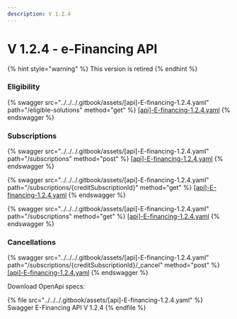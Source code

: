 ```yaml
---
description: V 1.2.4
---
```


# V 1.2.4 - e-Financing API

{% hint style="warning" %}
This version is retired
{% endhint %}

### Eligibility

{% swagger src="../../../.gitbook/assets/[api]-E-financing-1.2.4.yaml" path="/eligible-solutions" method="get" %}
[\[api\]-E-financing-1.2.4.yaml](../../../.gitbook/assets/[api]-E-financing-1.2.4.yaml)
{% endswagger %}

### Subscriptions

{% swagger src="../../../.gitbook/assets/[api]-E-financing-1.2.4.yaml" path="/subscriptions" method="post" %}
[\[api\]-E-financing-1.2.4.yaml](../../../.gitbook/assets/[api]-E-financing-1.2.4.yaml)
{% endswagger %}

{% swagger src="../../../.gitbook/assets/[api]-E-financing-1.2.4.yaml" path="/subscriptions/{creditSubscriptionId}" method="get" %}
[\[api\]-E-financing-1.2.4.yaml](../../../.gitbook/assets/[api]-E-financing-1.2.4.yaml)
{% endswagger %}

{% swagger src="../../../.gitbook/assets/[api]-E-financing-1.2.4.yaml" path="/subscriptions" method="get" %}
[\[api\]-E-financing-1.2.4.yaml](../../../.gitbook/assets/[api]-E-financing-1.2.4.yaml)
{% endswagger %}

### Cancellations

{% swagger src="../../../.gitbook/assets/[api]-E-financing-1.2.4.yaml" path="/subscriptions/{creditSubscriptionId}/_cancel" method="post" %}
[\[api\]-E-financing-1.2.4.yaml](../../../.gitbook/assets/[api]-E-financing-1.2.4.yaml)
{% endswagger %}

Download OpenApi specs:

{% file src="../../../.gitbook/assets/[api]-E-financing-1.2.4.yaml" %}
Swagger E-Financing API V 1.2.4
{% endfile %}
